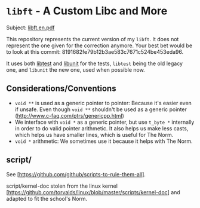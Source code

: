# `libft` - A Custom Libc and More

Subject: [libft.en.pdf](libft.en.pdf)

This repository represents the current version of my `libft`. It does not
represent the one given for the correction anymore. Your best bet would be to
look at this commit: 8191682fe79b12b3ae583c7671c524be453eda96.

It uses both [libtest](../libtest) and [libunit](../libunit) for the tests,
`libtest` being the old legacy one, and `libunit` the new one, used when
possible now.

## Considerations/Conventions

- `void **` is used as a generic pointer to pointer: Because it's easier even if
  unsafe. Even though `void **` shouldn't be used as a generic pointer
  (http://www.c-faq.com/ptrs/genericpp.html)
- We interface with `void *` as a generic pointer, but use `t_byte *` internally
  in order to do valid pointer arithmetic. It also helps us make less casts,
  which helps us have smaller lines, which is useful for The Norm.
- `void *` arithmetic: We sometimes use it because it helps with The Norm.

## script/

 See [https://github.com/github/scripts-to-rule-them-all].

 script/kernel-doc stolen from the linux kernel
 [https://github.com/torvalds/linux/blob/master/scripts/kernel-doc] and adapted
 to fit the school's Norm.
